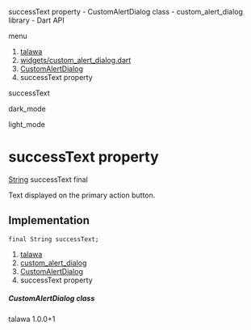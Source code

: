 




successText property - CustomAlertDialog class - custom\_alert\_dialog library - Dart API







menu

1. [talawa](../../index.html)
2. [widgets/custom\_alert\_dialog.dart](../../file-___home_harshil_Desktop_open-source_palisadoes_talawa_lib_widgets_custom_alert_dialog/)
3. [CustomAlertDialog](../../file-___home_harshil_Desktop_open-source_palisadoes_talawa_lib_widgets_custom_alert_dialog/CustomAlertDialog-class.html)
4. successText property

successText


dark\_mode

light\_mode




# successText property


[String](https://api.flutter.dev/flutter/dart-core/String-class.html)
successText
final

Text displayed on the primary action button.


## Implementation

```
final String successText;
```

 


1. [talawa](../../index.html)
2. [custom\_alert\_dialog](../../file-___home_harshil_Desktop_open-source_palisadoes_talawa_lib_widgets_custom_alert_dialog/)
3. [CustomAlertDialog](../../file-___home_harshil_Desktop_open-source_palisadoes_talawa_lib_widgets_custom_alert_dialog/CustomAlertDialog-class.html)
4. successText property

##### CustomAlertDialog class





talawa
1.0.0+1






